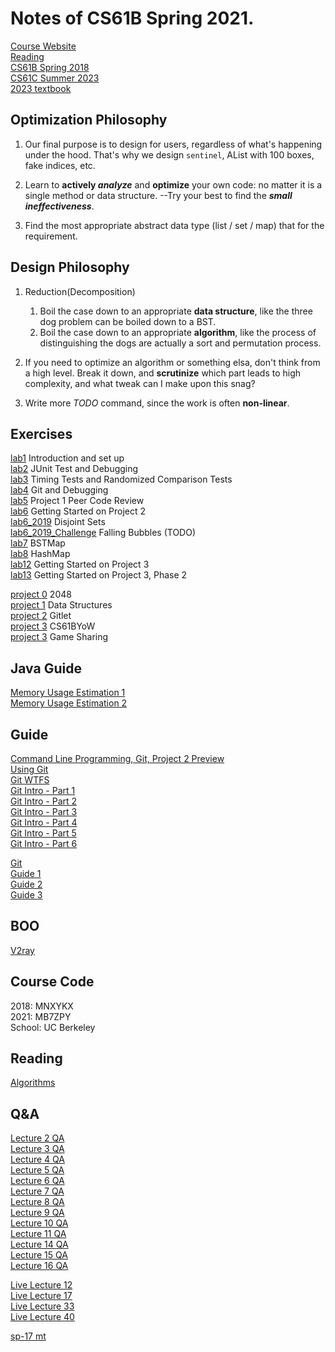 # Notes of CS61B Spring 2021.
[Course Website](https://sp21.datastructur.es/)    
[Reading](https://joshhug.gitbooks.io/hug61b/content/)   
[CS61B Spring 2018](https://sp18.datastructur.es/)     
[CS61C Summer 2023](https://inst.eecs.berkeley.edu/~cs61c/su23/)   
[2023 textbook](https://cs61b-2.gitbook.io/cs61b-textbook/)  

## Optimization Philosophy
1. Our final purpose is to design for users, regardless of what's 
happening under the hood. That's why we design `sentinel`, 
AList with 100 boxes, fake indices, etc.


2. Learn to **actively _analyze_** and **optimize** your own code: no matter it is a 
single method or data structure. --Try your best to find the **_small ineffectiveness_**.


3. Find the  most appropriate abstract data type (list / set / map) that for the requirement.

## Design Philosophy
1. Reduction(Decomposition)  
    1. Boil the case down to an appropriate **data structure**, like the three dog problem
    can be boiled down to a BST. 
    2. Boil the case down to an appropriate **algorithm**, like the process 
    of distinguishing the dogs are actually a sort and permutation process.


2. If you need to optimize an algorithm or something elsa, don't think from
a high level. Break it down, and **scrutinize** which part leads to high
complexity, and what tweak can I make upon this snag?

3. Write more _TODO_ command, since the work is often **non-linear**.
## Exercises
[lab1](https://sp21.datastructur.es/materials/lab/lab1/lab1) Introduction and set up  
[lab2](https://sp21.datastructur.es/materials/lab/lab2/lab2) JUnit Test and Debugging  
[lab3](https://sp21.datastructur.es/materials/lab/lab3/lab3) Timing Tests and Randomized Comparison Tests   
[lab4](https://sp21.datastructur.es/materials/lab/lab4/lab4) Git and Debugging  
[lab5](https://sp21.datastructur.es/materials/lab/lab5/lab5) Project 1 Peer Code Review  
[lab6](https://sp21.datastructur.es/materials/lab/lab6/lab6) Getting Started on Project 2   
[lab6_2019](https://sp19.datastructur.es/materials/lab/lab6/lab6) Disjoint Sets     
[lab6_2019_Challenge](https://sp19.datastructur.es/materials/clab/clab6/clab6) Falling Bubbles (TODO)   
[lab7](https://sp21.datastructur.es/materials/lab/lab7/lab7) BSTMap   
[lab8](https://sp21.datastructur.es/materials/lab/lab8/lab8) HashMap  
[lab12](https://sp21.datastructur.es/materials/lab/lab12/lab12) Getting Started on Project 3  
[lab13]() Getting Started on Project 3, Phase 2 

[project 0](https://sp21.datastructur.es/materials/proj/proj0/proj0) 2048   
[project 1](https://sp21.datastructur.es/materials/proj/proj1/proj1) Data Structures   
[project 2](https://sp21.datastructur.es/materials/proj/proj2/proj2) Gitlet  
[project 3](https://sp21.datastructur.es/materials/proj/proj3/proj3) CS61BYoW  
[project 3](https://sp21.datastructur.es/materials/proj/proj3/proj3GameSharing) Game Sharing  

## Java Guide
[Memory Usage Estimation 1](http://blog.kiyanpro.com/2016/10/07/system_design/memory-usage-estimation-in-java/)     
[Memory Usage Estimation 2](https://www.javamex.com/tutorials/memory/object_memory_usage.shtml)    
## Guide
[Command Line Programming, Git, Project 2 Preview](https://www.youtube.com/watch?v=fvhqn5PeU_Q)     
[Using Git](https://sp19.datastructur.es/materials/guides/using-git)    
[Git WTFS](https://sp19.datastructur.es/materials/guides/git-wtfs)   
[Git Intro - Part 1](https://www.youtube.com/watch?v=yWBzCAY_5UI)    
[Git Intro - Part 2](https://www.youtube.com/watch?v=CnMpARAOhFg)     
[Git Intro - Part 3](https://www.youtube.com/watch?v=t0tzTcZESWk)     
[Git Intro - Part 4](https://www.youtube.com/watch?v=ca1oCEMQGRQ)     
[Git Intro - Part 5](https://www.youtube.com/watch?v=dZbj9gjjYv8)    
[Git Intro - Part 6](https://www.youtube.com/watch?v=r0oHi0vXhLE)    

[Git](https://blog.csdn.net/rory_wind/article/details/108374879)   
[Guide 1](https://www.1point3acres.com/bbs/thread-908806-1-1.html)   
[Guide 2](https://zhuanlan.zhihu.com/p/434144861)    
[Guide 3](https://docs.google.com/document/d/1lh1GyJfP4d99Kd2ubFWcHtzMgwW4M3aMDLqafMCGO7I/edit)      


## BOO
[V2ray](https://github.com/2dust/v2rayN)
## Course Code
2018: MNXYKX    
2021: MB7ZPY  
School: UC Berkeley  

## Reading
[Algorithms](https://algs4.cs.princeton.edu/home/)

## Q&A
[Lecture 2 QA](https://www.youtube.com/watch?v=M5LUOLo4k3Y)   
[Lecture 3 QA](https://www.youtube.com/watch?v=51YjFL6nBFo)   
[Lecture 4 QA](https://www.youtube.com/watch?v=20ZhW106838)   
[Lecture 5 QA](https://www.youtube.com/watch?v=46DJBZC5Yvc)   
[Lecture 6 QA](https://www.youtube.com/watch?v=IIZitaB3AVE)   
[Lecture 7 QA](https://www.youtube.com/watch?v=bN_nbaZIPfU)   
[Lecture 8 QA](https://www.youtube.com/watch?v=GGzoibmx9uY)   
[Lecture 9 QA](https://www.youtube.com/watch?v=GzrokKOAxjw)   
[Lecture 10 QA](https://www.youtube.com/watch?v=7T8eEzmPGT8)   
[Lecture 11 QA](https://www.youtube.com/watch?v=7bKEipkOj_4)    
[Lecture 14 QA](https://www.youtube.com/watch?v=Vkz2BDbcAKM)   
[Lecture 15 QA](https://www.youtube.com/watch?v=Wsb9kP59VS4)   
[Lecture 16 QA](https://www.youtube.com/watch?v=wTAFtYZ4wdY) 

[Live Lecture 12](https://www.youtube.com/watch?v=fvhqn5PeU_Q)  
[Live Lecture 17](https://www.youtube.com/watch?v=0uiVyTt8A1E)  
[Live Lecture 33](https://www.youtube.com/watch?v=KvgSAIhGn8A)   
[Live Lecture 40](https://www.youtube.com/watch?v=5VH8k7n1520)   

[sp-17 mt](https://hkn.eecs.berkeley.edu/examfiles/cs61b_sp17_mt1.pdf#page=5)

